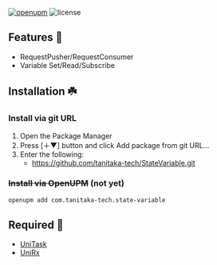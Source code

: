 [![openupm](https://img.shields.io/npm/v/com.tanitaka.state-variable?label=openupm&registry_uri=https://package.openupm.com)](https://openupm.com/packages/com.tanitaka.state-variable/)
![license](https://img.shields.io/github/license/tanitaka-tech/StateVariable)


## Features 🚀
- RequestPusher/RequestConsumer
- Variable Set/Read/Subscribe

## Installation ☘️

### Install via git URL
1. Open the Package Manager
1. Press [＋▼] button and click Add package from git URL...
1. Enter the following:
    - https://github.com/tanitaka-tech/StateVariable.git

### ~~Install via OpenUPM~~ (not yet)
```sh
openupm add com.tanitaka-tech.state-variable
```

## Required 🙏
- [UniTask](https://github.com/Cysharp/UniTask)
- [UniRx](https://github.com/neuecc/UniRx)
